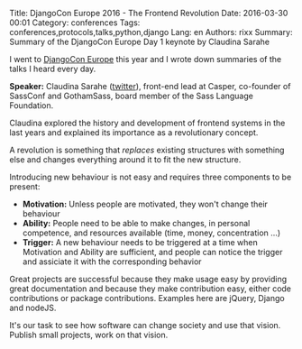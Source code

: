 Title: DjangoCon Europe 2016 - The Frontend Revolution
Date:   2016-03-30 00:01
Category: conferences
Tags: conferences,protocols,talks,python,django
Lang: en
Authors: rixx
Summary: Summary of the DjangoCon Europe Day 1 keynote by Claudina Sarahe

I went to [DjangoCon Europe](2016.djangocon.com) this year and I wrote down summaries of the talks I heard every day.

**Speaker:** Claudina Sarahe ([twitter](https://twitter.com/itsmisscs)), front-end lead at Casper, co-founder of
SassConf and GothamSass, board member of the Sass Language Foundation.

Claudina explored the history and development of frontend systems in the last years and explained its importance as a
revolutionary concept.

A revolution is something that *replaces* existing structures with something else and changes everything around it to
fit the new structure.

Introducing new behaviour is not easy and requires three components to be present:

 * **Motivation:** Unless people are motivated, they won't change their behaviour
 * **Ability:** People need to be able to make changes, in personal competence, and resources available (time, money, concentration …)
 * **Trigger:** A new behaviour needs to be triggered at a time when Motivation and Ability are sufficient, and people can notice the trigger and assiciate it with the corresponding behavior

Great projects are successful because they make usage easy by providing great documentation and because they make
contribution easy, either code contributions or package contributions. Examples here are jQuery, Django and nodeJS.

It's our task to see how software can change society and use that vision. Publish small projects, work on that vision.
